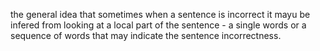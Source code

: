 the general idea that sometimes when a sentence is incorrect it mayu be infered from looking at a local part of the sentence -  a single words or a sequence of words that may indicate the sentence incorrectness.